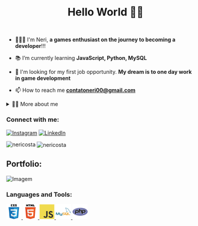 <!--título-->
<div id="user-content-toc">
  <ul align="center">
    <summary><h1 style="display: inline-block"> Hello World 👋🏾</h1></summary> <h2></h2>
</div>

<!--Presentation-->
<p>
  
  - 👨🏾‍🎓 I'm Neri, **a games enthusiast on the journey to becoming a developer**!!!
  
  - 📚 I’m currently learning **JavaScript, Python, MySQL**
  
  -  🔭 I'm looking for my first job opportunity. **My dream is to one day work in game development**
  
  -  📫 How to reach me **contatoneri00@gmail.com**
    
</p>

<!--Dropdown-->
<details>
  <summary>👨‍💻 More about me</summary>

- I'm 20 years old, I currently live in Brazil, I love technology and I'm studying systems development with a specialization in game development. I'm very communicative and love working as part of a team, solving problems and creating projects. I also have a basic knowledge of English, but I'm passionate about the language and want to improve more and more

- ⚡ I enjoy reading, whether it's a good book, manga, or comics and playing games! I believe that our personal interests contribute to a more refined perception of things and problem-solving. ^_^
</details>

<!--Links-->
<h3 align="left">Connect with me:</h3>

[![Instagram](https://img.shields.io/badge/Instagram-E4405F?style=for-the-badge&logo=instagram&logoColor=white)](https://instagram.com/nericostaa/)
[![LinkedIn](https://img.shields.io/badge/LinkedIn-0077B5?style=for-the-badge&logo=linkedin&logoColor=white)](https://linkedin.com/in/nericostaa)

<!--GithubStats-->

<p aling="left">
  &nbsp;<img align="center" src="https://github-readme-stats.vercel.app/api?username=nericosta&show_icons=true&theme=tokyonight&locale=en" alt="nericosta"/>
  &nbsp;<img align="left" src="https://github-readme-stats.vercel.app/api/top-langs?username=nericosta&show_icons=true&theme=tokyonight&locale=en&layout=compact" alt="nericosta"/>
</p>

  <!-- Portfolio -->
## Portfolio:

<!-- GIF -->
<p align="left">
  <img align="center" src="https://github.com/NeriCosta/NeriCosta/assets/110821707/a9cafbcd-b2d7-4023-92ef-822c8e46d189" alt="Imagem">
</p>

<h3 align="down">Languages and Tools:</h3>
<p align="left"> <a href="https://www.w3schools.com/css/" target="_blank" rel="noreferrer"> <img src="https://raw.githubusercontent.com/devicons/devicon/master/icons/css3/css3-original-wordmark.svg" alt="css3" width="40" height="40"/> </a> <a href="https://www.w3.org/html/" target="_blank" rel="noreferrer"> <img src="https://raw.githubusercontent.com/devicons/devicon/master/icons/html5/html5-original-wordmark.svg" alt="html5" width="40" height="40"/> </a> <a href="https://developer.mozilla.org/en-US/docs/Web/JavaScript" target="_blank" rel="noreferrer"> <img src="https://raw.githubusercontent.com/devicons/devicon/master/icons/javascript/javascript-original.svg" alt="javascript" width="40" height="40"/> </a> <a href="https://www.mysql.com/" target="_blank" rel="noreferrer"> <img src="https://raw.githubusercontent.com/devicons/devicon/master/icons/mysql/mysql-original-wordmark.svg" alt="mysql" width="40" height="40"/> </a> <a href="https://www.php.net" target="_blank" rel="noreferrer"> <img src="https://raw.githubusercontent.com/devicons/devicon/master/icons/php/php-original.svg" alt="php" width="40" height="40"/> </p>
